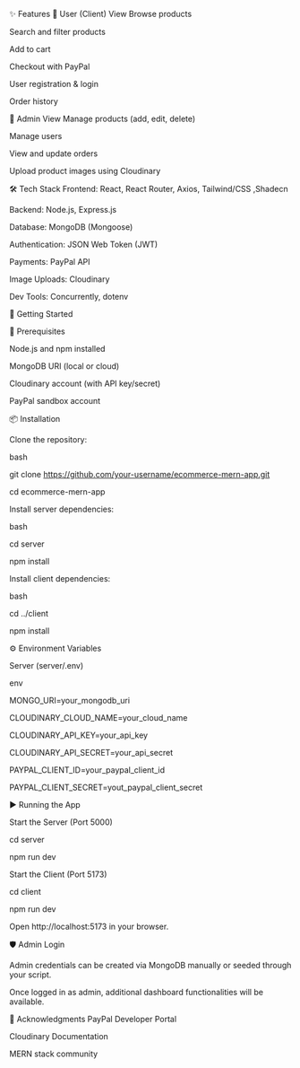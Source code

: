 ✨ Features
🧑 User (Client) View
Browse products

Search and filter products

Add to cart

Checkout with PayPal

User registration & login

Order history

🔑 Admin View
Manage products (add, edit, delete)

Manage users

View and update orders

Upload product images using Cloudinary

🛠️ Tech Stack
Frontend: React, React Router, Axios, Tailwind/CSS ,Shadecn

Backend: Node.js, Express.js

Database: MongoDB (Mongoose)

Authentication: JSON Web Token (JWT)

Payments: PayPal API

Image Uploads: Cloudinary

Dev Tools: Concurrently, dotenv

🚀 Getting Started

🔧 Prerequisites

Node.js and npm installed

MongoDB URI (local or cloud)

Cloudinary account (with API key/secret)

PayPal sandbox account

📦 Installation

Clone the repository:

bash

git clone https://github.com/your-username/ecommerce-mern-app.git

cd ecommerce-mern-app

Install server dependencies:

bash

cd server

npm install

Install client dependencies:

bash

cd ../client

npm install

⚙️ Environment Variables

Server (server/.env)

env

MONGO_URI=your_mongodb_uri

CLOUDINARY_CLOUD_NAME=your_cloud_name

CLOUDINARY_API_KEY=your_api_key

CLOUDINARY_API_SECRET=your_api_secret

PAYPAL_CLIENT_ID=your_paypal_client_id

PAYPAL_CLIENT_SECRET=yout_paypal_client_secret

▶️ Running the App

Start the Server (Port 5000)

cd server

npm run dev

Start the Client (Port 5173)

cd client

npm run dev

Open http://localhost:5173 in your browser.

🛡️ Admin Login

Admin credentials can be created via MongoDB manually or seeded through your script.

Once logged in as admin, additional dashboard functionalities will be available.



🙌 Acknowledgments
PayPal Developer Portal

Cloudinary Documentation

MERN stack community

